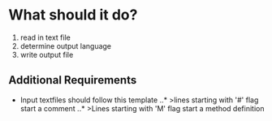 # What should it do?
1. read in text file
2. determine output language
3. write output file

## Additional Requirements
+ Input textfiles should follow this template
..* >lines starting with '#' flag start a comment
..* >Lines starting with 'M' flag start a method definition
